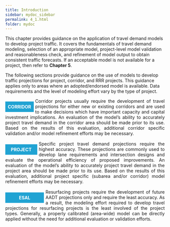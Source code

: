 ```yaml
---
title: Introduction
sidebar: mydoc_sidebar
permalink: 4_1.html
folder: mydoc
---
```


<style>
  div{text-align: justify;}
  .parent{
    display: inline-block;
    margin-bottom: 1rem;
  }
  .child1{
    text-align:center;
    display: grid;
    /* position: relative; */
    margin-top: 0.6rem;
    margin-right: 1%;
    float: left;
    /* width: 12%; */
    /* padding: 2rem 2rem; */
  }
  .child2{
    /* display: grid;
    padding-left: 2rem;
    width:86%;
    float: right; */
  }
</style>


This chapter provides guidance on the application of travel demand models to develop project traffic. It covers the fundamentals of travel demand modeling, selection of an appropriate model, project-level model validation and reasonableness check, and refinement of model output to obtain consistent traffic forecasts. If an acceptable model is not available for a project, then refer to <b>Chapter 5</b>.

The following sections provide guidance on the use of models to develop traffic projections for project, corridor, and RRR projects. This guidance applies only to areas where an adopted/endorsed model is available. Data requirements and the level of modeling effort vary by the type of project.


<div class="parent">
    <div class="child1"><div style="background:#20a3d3; color:white; font-weight: bold; padding:0.5rem 0.5rem 0.5rem 0.5rem; text-align:center">CORRIDOR</div></div>
    <div class="child2">Corridor projects usually require the development of travel projections for either new or existing corridors and are used to make decisions which have important capacity and capital investment implications. An evaluation of the model’s ability to accurately project travel demand in the corridor area should be made prior to its use. Based on the results of this evaluation, additional corridor specific validation and/or model refinement efforts may be necessary.
</div>
</div>

<div class="parent">
    <div class="child1"><div style="background:#20a3d3; color:white; font-weight: bold; padding:0.5rem 1.1rem 0.5rem 1.1rem; text-align:center">PROJECT</div></div>
    <div class="child2">Specific project travel demand projections require the highest accuracy. These projections are commonly used to develop lane requirements and intersection designs and evaluate the operational efficiency of proposed improvements. An evaluation of the model’s ability to accurately project travel demand in the project area should be made prior to its use. Based on the results of this evaluation, additional project specific (subarea and/or corridor) model refinement efforts may be necessary.
</div>
</div>

<div class="parent">
    <div class="child1"><div style="background:#20a3d3; color:white; font-weight: bold; padding:0.5rem 2.7rem 0.5rem 2.7rem; text-align:center">ESAL</div></div>
    Resurfacing projects require the development of future AADT projections only and require the least accuracy. As a result, the modeling effort required to develop travel projections for resurfacing projects is the least involved of the project types. Generally, a properly calibrated (area-wide) model can be directly applied without the need for additional evaluation or validation efforts.

</div>


